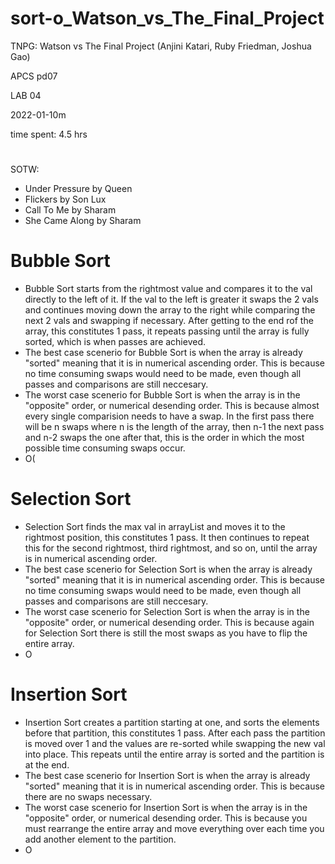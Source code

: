 # sort-o_Watson_vs_The_Final_Project

TNPG: Watson vs The Final Project (Anjini Katari, Ruby Friedman, Joshua Gao)

APCS pd07

LAB 04

2022-01-10m

time spent: 4.5 hrs

#

SOTW:
  - Under Pressure by Queen
  - Flickers by Son Lux
  - Call To Me by Sharam
  - She Came Along by Sharam

# Bubble Sort
 * Bubble Sort starts from the rightmost value and compares it to the val directly to the left of it. If the val to the left is greater it swaps the 2 vals and continues moving down the array to the right while comparing the next 2 vals and swapping if necessary. After getting to the end rof the array, this constitutes 1 pass, it repeats passing until the array is fully sorted, which is when <number of vals in the array-1> passes are achieved.
 * The best case scenerio for Bubble Sort is when the array is already "sorted" meaning that it is in numerical ascending order. This is because no time consuming swaps would need to be made, even though all passes and comparisons are still neccesary.
 * The worst case scenerio for Bubble Sort is when the array is in the "opposite" order, or numerical desending order. This is because almost every single comparision needs to have a swap. In the first pass there will be n swaps where n is the length of the array, then n-1 the next pass and n-2 swaps the one after that, this is the order in which the most possible time consuming swaps occur.
 * O(

# Selection Sort
 * Selection Sort finds the max val in arrayList and moves it to the rightmost position, this constitutes 1 pass. It then continues to repeat this for the second rightmost, third rightmost, and so on, until the array is in numerical ascending order. 
 * The best case scenerio for Selection Sort is when the array is already "sorted" meaning that it is in numerical ascending order. This is because no time consuming swaps would need to be made, even though all passes and comparisons are still neccesary.
 * The worst case scenerio for Selection Sort is when the array is in the "opposite" order, or numerical desending order. This is because again for Selection Sort there is still the most swaps as you have to flip the entire array. 
 * O
 
# Insertion Sort
 * Insertion Sort creates a partition starting at one, and sorts the elements before that partition, this constitutes 1 pass. After each pass the partition is moved over 1 and the values are re-sorted while swapping the new val into place. This repeats until the entire array is sorted and the partition is at the end.
 * The best case scenerio for Insertion Sort is when the array is already "sorted" meaning that it is in numerical ascending order. This is because there are no swaps necessary.
 * The worst case scenerio for Insertion Sort is when the array is in the "opposite" order, or numerical desending order. This is because you must rearrange the entire array and move everything over each time you add another element to the partition.
 * O
 

